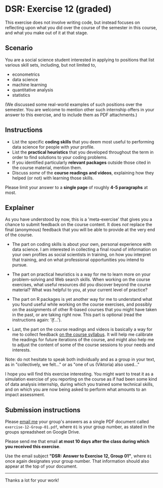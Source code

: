 # DSR: Exercise 12 (graded)

This exercise does not involve writing code, but instead focuses on reflecting upon what you did over the course of the semester in this course, and what you make out of it at that stage.

## Scenario

You are a social science student interested in applying to positions that list various skill sets, including, but not limited to,

- econometrics
- data science
- machine learning
- quantitative analysis
- statistics

(We discussed some real-world examples of such positions over the semester. You are welcome to mention other such internship offers in your answer to this exercise, and to include them as PDF attachments.)

## Instructions

- List the specific __coding skills__ that you deem most useful to performing data science for people with _your_ profile.
- List the __practical heuristics__ that you developed throughout the term in order to find solutions to your coding problems.
- If you identified particularly __relevant packages__ outside those cited in the course material, mention them.
- Discuss _some_ of the __course readings and videos__, explaining how they helped (or not) with learning those skills.

Please limit your answer to a __single page__ of roughly __4-5 paragraphs__ at most.

## Explainer

As you have understood by now, this is a 'meta-exercise' that gives you a chance to submit feedback on the course content. It does _not_ replace the final (anonymous) feedback that you will be able to provide at the very end of the course.

- The part on coding skills is about your own, personal experience with data science. I am interested in collecting a final round of information on your own profiles as social scientists in training, on how you interpret that training, and on what professional opportunities you intend to pursue.

- The part on practical heuristics is a way for me to learn more on your problem-solving and Web search skills. When working on the course exercises, what useful resources did you discover beyond the course material? What was helpful to you, at your current level of practice?

- The part on R packages is yet another way for me to understand what you found useful while working on the course exercises, and possibly on the assignments of other R-based courses that you might have taken in the past, or are taking right now. This part is optional (read the instructions again: '_If_…').

- Last, the part on the course readings and videos is basically a way for me to collect feedback [on the course syllabus](https://twitter.com/emayfarris/status/1652652023597215749). It will help me calibrate the readings for future iterations of the course, and might also help me to adjust the content of some of the course sessions to your needs and interests.

Note: do not hesitate to speak both individually and as a group in your text, as in "collectively, we felt…" or as "one of us (Viktoria) also used…"

I hope you will find this exercise interesting. You might want to treat it as a simulation exercise of you reporting on the course as if had been some kind of data analysis internship, during which you trained some technical skills, and on which you are now being asked to perform what amounts to an impact assessment.

## Submission instructions

Please [email me](mailto:francois.briatte@sciencespo.fr) your group's answers as a single PDF document called `exercise-12-Group-01.pdf`, where `01` is your group number, as stated in the groups spreadsheet on Google Drive.

Please send me that email __at most 10 days after the class during which you received this exercise__.

Use the email subject __"DSR: Answer to Exercise 12, Group 01"__, where `01` once again designates your group number. That information should also appear at the top of your document.

---

Thanks a lot for your work!
